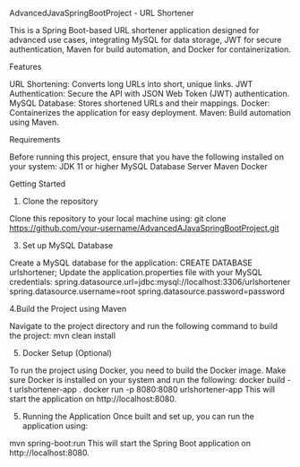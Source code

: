 AdvancedJavaSpringBootProject - URL Shortener

This is a Spring Boot-based URL shortener application designed for advanced use cases,
integrating MySQL for data storage, JWT for secure authentication,
Maven for build automation, and Docker for containerization.

Features

URL Shortening: Converts long URLs into short, unique links.
JWT Authentication: Secure the API with JSON Web Token (JWT) authentication.
MySQL Database: Stores shortened URLs and their mappings.
Docker: Containerizes the application for easy deployment.
Maven: Build automation using Maven.

Requirements

Before running this project, ensure that you have the following installed on your system:
JDK 11 or higher
MySQL Database Server
Maven
Docker

Getting Started

1. Clone the repository
   
Clone this repository to your local machine using:
git clone https://github.com/your-username/AdvancedAJavaSpringBootProject.git


3. Set up MySQL Database
    
Create a MySQL database for the application:
CREATE DATABASE urlshortener;
Update the application.properties file with your MySQL credentials:
spring.datasource.url=jdbc:mysql://localhost:3306/urlshortener
spring.datasource.username=root
spring.datasource.password=password

4.Build the Project using Maven

Navigate to the project directory and run the following command to build the project:
mvn clean install

5. Docker Setup (Optional)
   
To run the project using Docker, you need to build the Docker image. Make sure Docker is installed on your system and run the following:
docker build -t urlshortener-app .
docker run -p 8080:8080 urlshortener-app
This will start the application on http://localhost:8080.

5. Running the Application
Once built and set up, you can run the application using:

mvn spring-boot:run
This will start the Spring Boot application on http://localhost:8080.
